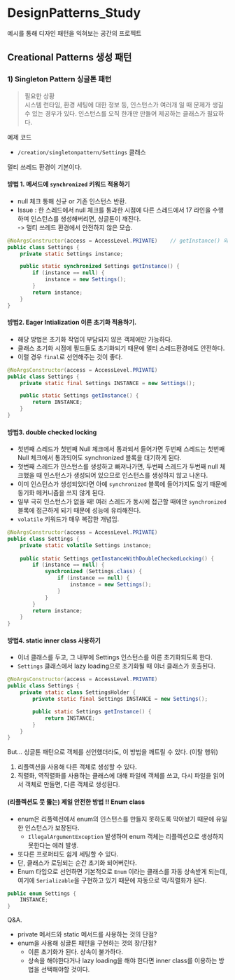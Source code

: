 # DesignPatterns_Study
예시를 통해 디자인 패턴을 익혀보는 공간의 프로젝트

## Creational Patterns 생성 패턴

### 1) Singleton Pattern 싱글톤 패턴
>필요한 상황<br>
시스템 런타임, 환경 세팅에 대한 정보 등, 인스턴스가 여러개 일 때 문제가 생길 수 있는
경우가 있다. 인스턴스를 오직 한개만 만들어 제공하는 클래스가 필요하다.

예제 코드
- `/creation/singletonpattern/Settings` 클래스

멀티 쓰레드 환경이 기본이다.
#### 방법 1. 메서드에 `synchronized` 키워드 적용하기
* null 체크 통해 신규 or 기존 인스턴스 반환.
* Issue : 한 스레드에서 null 체크를 통과한 시점에 다른 스레드에서 17 라인을 수행하며 인스턴스를 생성해버리면, 싱글톤이 깨진다.<br>
  -> 멀티 쓰레드 환경에서 안전하지 않은 모습.
```java
@NoArgsConstructor(access = AccessLevel.PRIVATE)    // getInstance() 외 방식으로 인스턴스 생성되지 않기 위함.
public class Settings {
    private static Settings instance;

    public static synchronized Settings getInstance() {
        if (instance == null) {
            instance = new Settings();
        }
        return instance;
    }
}
```

#### 방법2. Eager Intialization 이른 초기화 적용하기.
- 해당 방법은 초기화 작업이 부담되지 않은 객체에만 가능하다.
- 클래스 초기화 시점에 필드들도 초기화되기 때문에 멀티 스레드환경에도 안전하다.
- 이럴 경우 `final`로 선언해주는 것이 좋다.
```java
@NoArgsConstructor(access = AccessLevel.PRIVATE)
public class Settings {
    private static final Settings INSTANCE = new Settings();

    public static Settings getInstance() {
        return INSTANCE;
    }
}
```

#### 방법3. double checked locking
- 첫번째 스레드가 첫번째 Null 체크에서 통과되서 들어가면 두번째 스레드는 첫번째 Null 체크에서 통과되어도 synchronized 블록을 대기하게 된다.
- 첫번째 스레드가 인스턴스를 생성하고 빠져나가면, 두번째 스레드가 두번째 null 체크했을 때 인스턴스가 생성되어 있으므로 인스턴스를 생성하지 않고 나온다.
- 이미 인스턴스가 생성되었다면 아예 `synchronized` 블록에 들어가지도 않기 때문에 동기화 메커니즘을 쓰지 않게 된다.
- 일부 극히 인스턴스가 없을 때! 여러 스레드가 동시에 접근할 때에만 `synchronized` 블록에 접근하게 되기 때문에 성능에 유리해진다.
- `volatile` 키워드가 매우 복잡한 개념임.
```java
@NoArgsConstructor(access = AccessLevel.PRIVATE)
public class Settings {
    private static volatile Settings instance;
    
    public static Settings getInstanceWithDoubleCheckedLocking() {
        if (instance == null) {
            synchronized (Settings.class) {
                if (instance == null) {
                    instance = new Settings();
                }
            }
        }
        return instance;
    }
}
```

#### 방법4. static inner class 사용하기
- 이너 클래스를 두고, 그 내부에 Settings 인스턴스를 이른 초기화되도록 한다.
- `Settings` 클래스에서 lazy loading으로 초기화될 때 이너 클래스가 호출된다.
```java
@NoArgsConstructor(access = AccessLevel.PRIVATE)
public class Settings {
    private static class SettingsHolder {
        private static final Settings INSTANCE = new Settings();

        public static Settings getInstance() {
            return INSTANCE;
        }
    }
}
```
But...
싱글톤 패턴으로 객체를 선언했더라도, 이 방법을 깨트릴 수 있다. (이탈 행위)
1) 리플렉션을 사용해 다른 객체로 생성할 수 있다.
2) 직렬화, 역직렬화를 사용하는 클래스에 대해 파일에 객체를 쓰고, 다시 파일을 읽어서 객체로 만들면, 다른 객체로 생성된다.


#### (리플렉션도 뭇 뚫는) 제일 안전한 방법 !! Enum class
- enum은 리플렉션에서 enum의 인스턴스를 만들지 못하도록 막아놨기 때문에 유일한 인스턴스가 보장된다.
  - `IllegalArgumentException` 발생하며 enum 객체는 리플렉션으로 생성하지 못한다는 에러 발생.
- 또다른 프로퍼티도 쉽게 세팅할 수 있다.
- 단, 클래스가 로딩되는 순간 초기화 되어버린다.
- Enum 타입으로 선언하면 기본적으로 `Enum` 이라는 클래스를 자동 상속받게 되는데, 여기에 `Serializable`을 구현하고 있기 때문에 자동으로 역/직렬화가 된다.
```java
public enum Settings {
    INSTANCE;
}
```

Q&A.
- private 메서드와 static 메서드를 사용하는 것의 단점?
- enum을 사용해 싱글톤 패턴을 구현하는 것의 장/단점?
  - 이른 초기화가 된다. 상속이 불가하다.
  - 상속을 해야한다거나 lazy loading을 해야 한다면 inner class를 이용하는 방법을 선택해야할 것이다.
